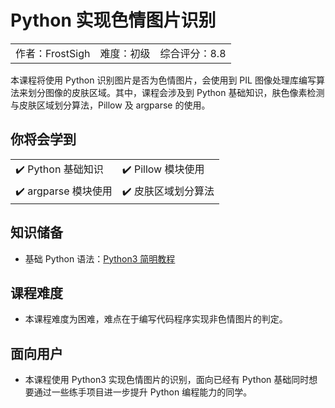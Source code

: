 # Python 实现色情图片识别

<table>
<tr>
<td align="center">作者：FrostSigh</td>
<td align="center">难度：初级</td>
<td align="center">综合评分：8.8</td>
</tr>
</table>
本课程将使用 Python 识别图片是否为色情图片，会使用到 PIL 图像处理库编写算法来划分图像的皮肤区域。其中，课程会涉及到 Python 基础知识，肤色像素检测与皮肤区域划分算法，Pillow 及 argparse 的使用。

## 你将会学到

<table>
  <tr>
    <td>✔️ Python 基础知识</td>
    <td>✔️ Pillow 模块使用</td>
  </tr>
  <tr>
    <td>✔️ argparse 模块使用</td>
    <td>✔️ 皮肤区域划分算法</td>
  </tr>
</table>

## 知识储备

- 基础 Python 语法：[Python3 简明教程](https://www.lanqiao.cn/courses/596)

## 课程难度

- 本课程难度为困难，难点在于编写代码程序实现非色情图片的判定。

## 面向用户

- 本课程使用 Python3 实现色情图片的识别，面向已经有 Python 基础同时想要通过一些练手项目进一步提升 Python 编程能力的同学。

